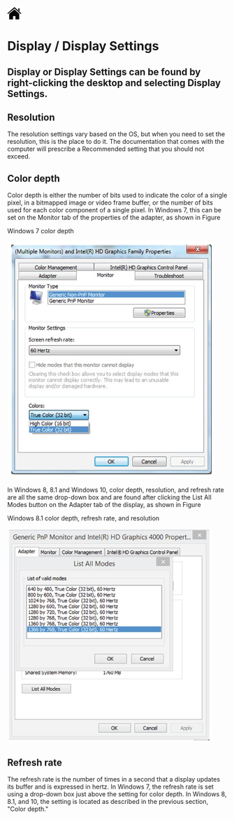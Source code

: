 [![Home](/img/home.jpg)](1.6_OS_win_ControlPanel.md)

# Display / Display Settings

## Display or Display Settings can be found by right-clicking the desktop and selecting Display Settings.

## Resolution

The resolution settings vary based on the OS, but when you need to set the resolution, this
is the place to do it. The documentation that comes with the computer will prescribe a
Recommended setting that you should not exceed.


## Color depth
Color depth is either the number of bits used to indicate the color of a single pixel, in a bitmapped
image or video frame buffer, or the number of bits used for each color component
of a single pixel. In Windows 7, this can be set on the Monitor tab of the properties of the
adapter, as shown in Figure

Windows 7 color depth

![Display](/img/f1.6_CP_display1.JPG)

In Windows 8, 8.1 and Windows 10, color depth, resolution, and refresh rate are all
the same drop-down box and are found after clicking the List All Modes button on the
Adapter tab of the display, as shown in Figure

Windows 8.1 color depth, refresh rate, and resolution

![Display](/img/f1.6_CP_display2.JPG)

## Refresh rate
The refresh rate is the number of times in a second that a display updates its buffer and is
expressed in hertz. In Windows 7, the refresh rate is set using a drop-down box just above
the setting for color depth. In Windows 8, 8.1, and 10, the setting is
located as described in the previous section, "Color depth."


